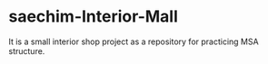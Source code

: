 # saechim-Interior-Mall
 It is a small interior shop project as a repository for practicing MSA structure.
